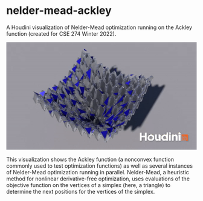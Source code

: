 # nelder-mead-ackley
A Houdini visualization of Nelder-Mead optimization running on the Ackley function (created for CSE 274 Winter 2022).

<img src="halfres_gif.gif"/>

This visualization shows the Ackley function (a nonconvex function commonly used to test optimization functions) as well as several instances of Nelder-Mead optimization running in parallel.  Nelder-Mead, a heuristic method for nonlinear derivative-free optimization, uses evaluations of the objective function on the vertices of a simplex (here, a triangle) to determine the next positions for the vertices of the simplex.
